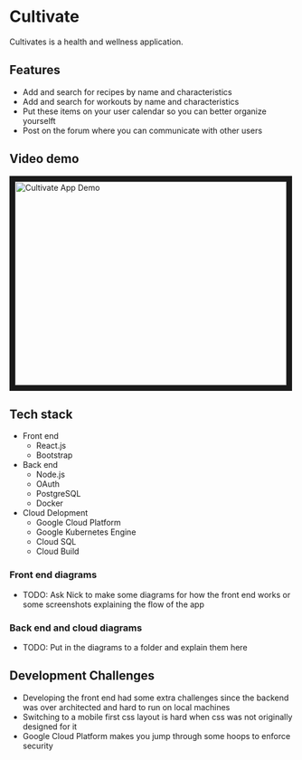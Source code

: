# Cultivate
Cultivates is a health and wellness application.

## Features
+ Add and search for recipes by name and characteristics
+ Add and search for workouts by name and characteristics
+ Put these items on your user calendar so you can better organize yourselft
+ Post on the forum where you can communicate with other users

## Video demo
<a href="http://www.youtube.com/watch?feature=player_embedded&v=xQU1R3EQHdI
" target="_blank"><img src="http://img.youtube.com/vi/xQU1R3EQHdI/0.jpg"
alt="Cultivate App Demo" width="480" height="360" border="10" /></a>

## Tech stack
- Front end
  - React.js
  - Bootstrap
- Back end
  - Node.js
  - OAuth
  - PostgreSQL
  - Docker
- Cloud Delopment
  - Google Cloud Platform
  - Google Kubernetes Engine
  - Cloud SQL
  - Cloud Build

### Front end diagrams
+ TODO: Ask Nick to make some diagrams for how the front end works or some screenshots explaining the flow of the app

### Back end and cloud diagrams
+ TODO: Put in the diagrams to a folder and explain them here

## Development Challenges
+ Developing the front end had some extra challenges since the backend was over architected and hard to run on local machines
+ Switching to a mobile first css layout is hard when css was not originally designed for it
+ Google Cloud Platform makes you jump through some hoops to enforce security

